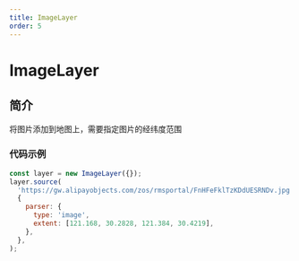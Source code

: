 ```yaml
---
title: ImageLayer
order: 5
---
```


# ImageLayer

## 简介

将图片添加到地图上，需要指定图片的经纬度范围

### 代码示例

```javascript
const layer = new ImageLayer({});
layer.source(
  'https://gw.alipayobjects.com/zos/rmsportal/FnHFeFklTzKDdUESRNDv.jpg',
  {
    parser: {
      type: 'image',
      extent: [121.168, 30.2828, 121.384, 30.4219],
    },
  },
);
```
